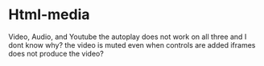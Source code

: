 # Html-media
Video, Audio, and Youtube 
the autoplay does not work on all three and I dont know why?
the video is muted even when controls are added
iframes does not produce the video?
